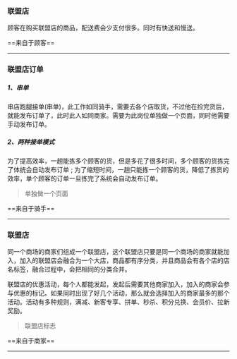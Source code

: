 ### 联盟店

顾客在购买联盟店的商品，配送费会少支付很多。同时有快送和慢送。

==来自于顾客==

----







### 联盟店订单

##### 1、串单

串店跑腿接单(串单)，此工作如同骑手，需要去各个店取货，不过他在捡完货后，就能发布订单了，此时此人如同商家。需要为此岗位单独做一个页面，同时他需要手动发布订单。

##### 2、两种接单模式

为了提高效率，一趟能拣多个顾客的货，但是多花了很多时间，多个顾客的货拣完了体统会自动发布订单 ; 为了缩短时间，一趟只能拣一个顾客的货，降低了拣货的效率，单个顾客的订单一旦拣完了系统会自动发布订单。

> 单独做一个页面



==来自于骑手==

----











### 联盟店

同一个商场的商家们组成一个联盟店，这个联盟店只要是同一个商场的商家就能加入，加入的联盟店会融合为一个大店，商品都有序分类，并且商品会有各个店的店名标签，融合过程中，会把相同的分类合并。

联盟店的优惠活动，每个人都能发起，发起后需要其他商家加入，加入的商家会参与优惠的标记。如果同时出现了好几个活动，那么就会选择加入的商家最多的那个活动。活动有多种规则，满减、新客专享、拼单、秒杀、积分兑换、会员价、拉新奖励。

> 联盟店标志

==来自于商家==

----





